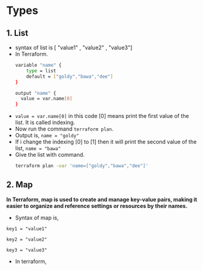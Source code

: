 # Types

## 1. List

- syntax of list is [ "value1" , "value2" , "value3"]
- In Terraform.
    ```bash
    variable "name" {
        type = list 
        default = ["goldy","bawa","dee"]
    }

    output "name" {
      value = var.name[0]
    }

- `value = var.name[0]` in this code [0] means print the first value of the list. It is called indexing.
- Now run the command `terraform plan`.
- Output is, `name = "goldy"`
- If i change the indexing [0] to [1] then it will print the second value of the list, `name = "bawa"`
- Give the list with command.
    ```bash
    terraform plan -var 'name=["goldy","bawa","dee"]'

## 2. Map
**In Terraform, map is used to create and manage key-value pairs, making it easier to organize and reference settings or resources by their names.**

- Syntax of map is,

  
`key1 = "value1"`


`key2 = "value2"`


`key3 = "value3"`

- In terraform,
    ```bash

